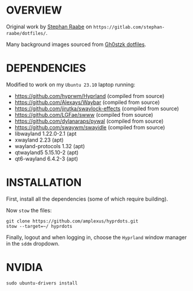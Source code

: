 # OVERVIEW

Original work by [Stephan Raabe](https://gitlab.com/stephan-raabe) on `https://gitlab.com/stephan-raabe/dotfiles/`.

Many background images sourced from [Gh0stzk dotfiles](https://github.com/gh0stzk/dotfiles).

# DEPENDENCIES

Modified to work on my `Ubuntu 23.10` laptop running:
- https://github.com/hyprwm/Hyprland (compiled from source)
- https://github.com/Alexays/Waybar (compiled from source)
- https://github.com/jirutka/swaylock-effects (compiled from source)
- https://github.com/LGFae/swww (compiled from source)
- https://github.com/dylanaraps/pywal (compiled from source)
- https://github.com/swaywm/swayidle (compiled from source)
- libwayland 1.22.0-2.1 (apt
- xwayland 2.23 (apt)
- wayland-protocols 1.32 (apt)
- qtwayland5 5.15.10-2 (apt)
- qt6-wayland 6.4.2-3 (apt)

# INSTALLATION

First, install all the dependencies (some of which require building).

Now `stow` the files:

```
git clone https://github.com/amplexus/hyprdots.git
stow --target=~/ hyprdots
```

Finally, logout and when logging in, choose the `Hyprland` window manager in the `sddm` dropdown.

# NVIDIA

`sudo ubuntu-drivers install`


